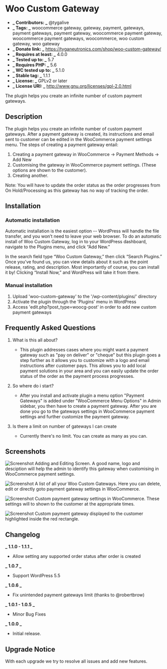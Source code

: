 # Woo Custom Gateway

- **_ Contributors: _** @tygalive
- **_ Tags: _** woocommerce gateway, gateway, payment, gateways, payment gateways, payment gateway, woocommerce payment gateway, woocommerce payment gateways, woocommerce, woo custom gateway, woo gateway
- **_ Donate link: _** https://tyganeutronics.com/shop/woo-custom-gateway/
- **_ Requires at least: _** 4.0.0
- **_ Tested up to: _** 5.7
- **_ Requires PHP: _** 5.6
- **_ WC tested up to: _** 5.1.0
- **_ Stable tag: _** 1.1.1
- **_ License: _** GPLv2 or later
- **_ License URI: _** http://www.gnu.org/licenses/gpl-2.0.html

The plugin helps you create an infinite number of custom payment gateways.

## Description

The plugin helps you create an infinite number of custom payment gateways. After a payment gateway is created, its instructions and email sent to customer can be edited in the WooCommerce payment settings menu.
The steps of creating a payment gateway entail:

1. Creating a payment gateway in WooCommerce → Payment Methods → Add New
2. Customising the gateway in WooCommerce payment settings. (These options are shown to the customer).
3. Creating another.

Note: You will have to update the order status as the order progresses from On Hold/Processing as this gateway has no way of tracking the order.

## Installation

### Automatic installation

Automatic installation is the easiest option -- WordPress will handle the file transfer, and you won’t need to leave your web browser. To do an automatic install of Woo Custom Gateway, log in to your WordPress dashboard, navigate to the Plugins menu, and click “Add New.”

In the search field type “Woo Custom Gateway,” then click “Search Plugins.” Once you’ve found us, you can view details about it such as the point release, rating, and description. Most importantly of course, you can install it by! Clicking “Install Now,” and WordPress will take it from there.

### Manual installation

1. Upload \'woo-custom-gateway\' to the \'/wp-content/plugins/\' directory
2. Activate the plugin through the \'Plugins\' menu in WordPress
3. Access \'edit.php?post_type=woocg-post\' in order to add new custom payment gateways

## Frequently Asked Questions

1. What is this all about?

   - This plugin addresses cases where you might want a payment gateway such as \"pay on deliver\" or \"cheque\" but this plugin goes a step further as it allows you to customize with a logo and email instructions after customer pays. This allows you to add local payment solutions in your area and you can easily update the order status of the order as the payment process progresses.

2. So where do i start?

   - After you install and activate plugin a menu option \"Payment Gateways\" is added under \"WooCommerce Menu Options\" in Admin sidebar, you then have to create a payment gateway. After you are done you go to the gateways settings in WooCommerce payment settings and further customize the payment gateway.

3. Is there a limit on number of gateways I can create
   - Currently there\'s no limit. You can create as many as you can.

## Screenshots

![Screenshot](https://ps.w.org/woo-custom-gateway/assets/screenshot-1.png?rev=2131125)
Adding and Editing Screen. A good name, logo and desciption will help the admin to identify this gateway when customising in WooCommerce payment settings.

![Screenshot](https://ps.w.org/woo-custom-gateway/assets/screenshot-2.png?rev=2131125)
A list of all your Woo Custom Gateways. Here you can delete, edit or directly goto payment gateway settings in WooCommerce.

![Screenshot](https://ps.w.org/woo-custom-gateway/assets/screenshot-3.png?rev=2131125)
Custom payment gateway settings in WooCommerce. These settings will to shown to the customer at the appropriate times.

![Screenshot](https://ps.w.org/woo-custom-gateway/assets/screenshot-4.png?rev=2131125)
Custom payment gateway displayed to the customer highlighted inside the red rectangle.

## Changelog

**_ 1.1.0 - 1.1.1 _**

- Allow setting any supported order status after order is created

**_ 1.0.7 _**

- Support WordPress 5.5

**_ 1.0.6 _**

- Fix unintended payment gateways limit (thanks to @robertbrow)

**_ 1.0.1 - 1.0.5 _**

- Minor Bug Fixes

**_ 1.0.0 _**

- Initial release.

## Upgrade Notice

With each upgrade we try to resolve all issues and add new features.
